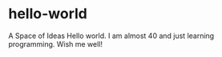# hello-world
A Space of Ideas
Hello world. I am almost 40 and just learning programming. Wish me well!
